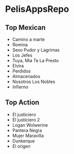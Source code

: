 # PelisAppsRepo
## Top Mexican

- Camino a marte
- Romina
- Sexo Pudor y Lagrimas
- Los Jefes
- Tuya, Mia Te La Presto
- Elvira
- Perdidos
- Almacenados
- Nosotros Los Nobles
- Infierno

## Top Action

- El justiciero
- El justiciero 2
- Logan Wolwerine
- Pantera Negra
- Mujer Maravilla
- Dunkerque
- El origen
